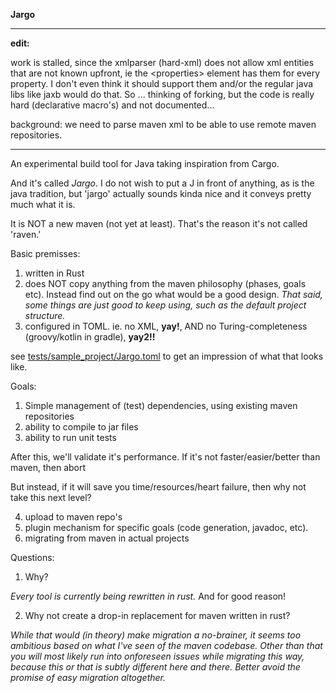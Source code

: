 **Jargo**

----

**edit:**

work is stalled, since the xmlparser (hard-xml) does not allow xml entities that are not known upfront, ie the &lt;properties> element has them for every property.
I don't even think it should support them and/or the regular java libs like jaxb would do that.
So ... thinking of forking, but the code is really hard (declarative macro's) and not documented...

background: we need to parse maven xml to be able to use remote maven repositories.

----
 
An experimental build tool for Java taking inspiration from Cargo.

And it's called *Jargo*. I do not wish to put a J in front of anything, as is the java tradition, 
but 'jargo' actually sounds kinda nice and it conveys pretty much what it is. 

It is NOT a new maven (not yet at least). That's the reason it's not called 'raven.'

Basic premisses:
1. written in Rust
2. does NOT copy anything from the maven philosophy (phases, goals etc). Instead find out on the go what would be 
a good design. _That said, some things are just good to keep using, such as the default project structure._
3. configured in TOML. ie. no XML, **yay!**, AND no Turing-completeness (groovy/kotlin in gradle), **yay2!!**

see [tests/sample_project/Jargo.toml](https://github.com/shautvast/jargo/blob/main/tests/sample_project/Jargo.toml) to get an impression of what that looks like.

Goals:
1. Simple management of (test) dependencies, using existing maven repositories
2. ability to compile to jar files
3. ability to run unit tests

After this, we'll validate it's performance. If it's not faster/easier/better than maven, then abort

But instead, if it will save you time/resources/heart failure, then why not take this next level?

4. upload to maven repo's
5. plugin mechanism for specific goals (code generation, javadoc, etc). 
6. migrating from maven in actual projects


Questions:
1. Why?

_Every tool is currently being rewritten in rust._ And for good reason!

2. Why not create a drop-in replacement for maven written in rust?

_While that would (in theory) make migration a no-brainer, it seems too ambitious based on what I've seen of the maven 
codebase. Other than that you will most likely run into onforeseen issues while migrating this way, because this or 
that is subtly different here and there. Better avoid the promise of easy migration altogether._


